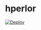 # hperlor
[![Deploy](https://www.herokucdn.com/deploy/button.png)](https://dashboard.heroku.com/new?template=https://github.com/deutvg/hperlor )
